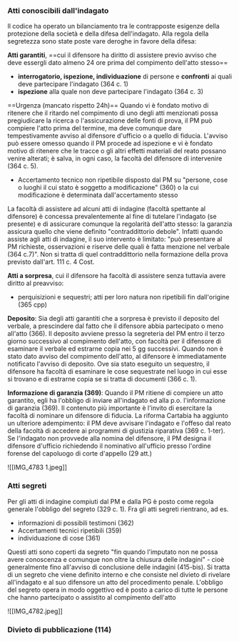 ### Atti conoscibili dall'indagato
Il codice ha operato un bilanciamento tra le contrapposte esigenze della protezione della società e della difesa dell'indagato. Alla regola della segretezza sono state poste vare deroghe in favore della difesa:

**Atti garantiti**, ==cui il difensore ha diritto di assistere previo avviso che deve essergli dato almeno 24 ore prima del compimento dell'atto stesso==
- **interrogatorio, ispezione, individuazione** di persone e **confronti** ai quali deve partecipare l'indagato (364 c. 1)
- **ispezione** alla quale non deve partecipare l'indagato (364 c. 3)

==Urgenza (mancato rispetto 24h)== Quando vi è fondato motivo di ritenere che il ritardo nel compimento di uno degli atti menzionati possa pregiudicare la ricerca o l'assicurazione delle fonti di prova, il PM può compiere l'atto prima del termine, ma deve comunque dare tempestivamente avviso al difensore d'ufficio o a quello di fiducia. 
L'avviso può essere omesso quando il PM procede ad ispezione e vi è fondato motivo di ritenere che le tracce o gli altri effetti materiali del reato possano venire alterati; è salva, in ogni caso, la facoltà del difensore di intervenire (364 c. 5).
- Accertamento tecnico non ripetibile disposto dal PM su "persone, cose o luoghi il cui stato è soggetto a modificazione" (360) o la cui modificazione è determinata dall'accertamento stesso

La facoltà di assistere ad alcuni atti di indagine (facoltà spettante al difensore) è concessa prevalentemente al fine di tutelare l'indagato (se presente) e di assicurare comunque la regolarità dell'atto stesso: la garanzia assicura quello che viene definito "contraddittorio debole". Infatti quando assiste agli atti di indagine, il suo intervento è limitato: "può presentare al PM richieste, osservazioni e riserve delle quali è fatta menzione nel verbale (364 c.7)". Non si tratta di quel contraddittorio nella formazione della prova previsto dall'art. 111 c. 4 Cost.

**Atti a sorpresa**, cui il difensore ha facoltà di assistere senza tuttavia avere diritto al preavviso:
- perquisizioni e sequestri; atti per loro natura non ripetibili fin dall'origine (365 cpp)

**Deposito**: Sia degli atti garantiti che a sorpresa è previsto il deposito del verbale, a prescindere dal fatto che il difensore abbia partecipato o meno all'atto (366). 
Il deposito avviene presso la segreteria del PM entro il terzo giorno successivo al compimento dell'atto, con facoltà per il difensore di esaminare il verbale ed estrarne copia nei 5 gg successivi.
Quando non è stato dato avviso del compimento dell'atto, al difensore è immediatamente notificato l'avviso di deposito. Ove sia stato eseguito un sequestro, il difensore ha facoltà di esaminare le cose sequestrate nel luogo in cui esse si trovano e di estrarne copia se si tratta di documenti (366 c. 1).

**Informazione di garanzia (369)**: Quando il PM ritiene di compiere un atto garantito, egli ha l'obbligo di inviare all'indagato ed alla p.o. l'informazione di garanzia (369). Il contenuto più importante è l'invito di esercitare la facoltà di nominare un difensore di fiducia.
La riforma Cartabia ha aggiunto un ulteriore adempimento: il PM deve avvisare l'indagato e l'offeso dal reato della facoltà di accedere ai programmi di giustizia riparativa (369 c. 1-ter).
Se l'indagato non provvede alla nomina del difensore, il PM designa il difensore d'ufficio richiedendo il nominativo all'ufficio presso l'ordine forense del capoluogo di corte d'appello (29 att.)

![[IMG_4783 1.jpeg]]

### Atti segreti
Per gli atti di indagine compiuti dal PM e dalla PG è posto come regola generale l'obbligo del segreto (329 c. 1). 
Fra gli atti segreti rientrano, ad es.
- informazioni di possibili testimoni (362)
- Accertamenti tecnici ripetibili (359)
- individuazione di cose (361)

Questi atti sono coperti da segreto "fin quando l'imputato non ne possa avere conoscenza e comunque non oltre la chiusura delle indagini" - cioè generalmente fino all'avviso di conclusione delle indagini (415-bis). Si tratta di un segreto che viene definito interno e che consiste nel divieto di rivelare all'indagato e al suo difensore un atto del procedimento penale. L'obbligo del segreto opera in modo oggettivo ed è posto a carico di tutte le persone che hanno partecipato o assistito al compimento dell'atto

![[IMG_4782.jpeg]]
### Divieto di pubblicazione (114)
